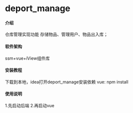 # deport_manage

#### 介绍
仓库管理实现功能
存储物品、管理用户、物品出入库；

#### 软件架构
ssm+vue+iView组件库


#### 安装教程
下载到本地，idea打开deport_manage安装依赖
vue: npm install


#### 使用说明
1.先启动后端
2.再启动vue


